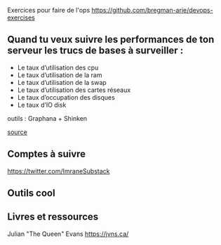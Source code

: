 
Exercices pour faire de l'ops
https://github.com/bregman-arie/devops-exercises


## Quand tu veux suivre les performances de ton serveur les trucs de bases à surveiller :

- Le taux d’utilisation des cpu
- Le taux d’utilisation de la ram
- Le taux d’utilisation de la swap
- Le taux d’utilisation des cartes réseaux
- Le taux d’occupation des disques
- Le taux d’IO disk

outils : Graphana + Shinken

[source](https://twitter.com/ImraneSubstack/status/1570789654517157889?s=20&t=xPT-HJfK1qMw_d27jPFZNg)

## Comptes à suivre
https://twitter.com/ImraneSubstack

## Outils cool


## Livres et ressources

Julian "The Queen" Evans  https://jvns.ca/
